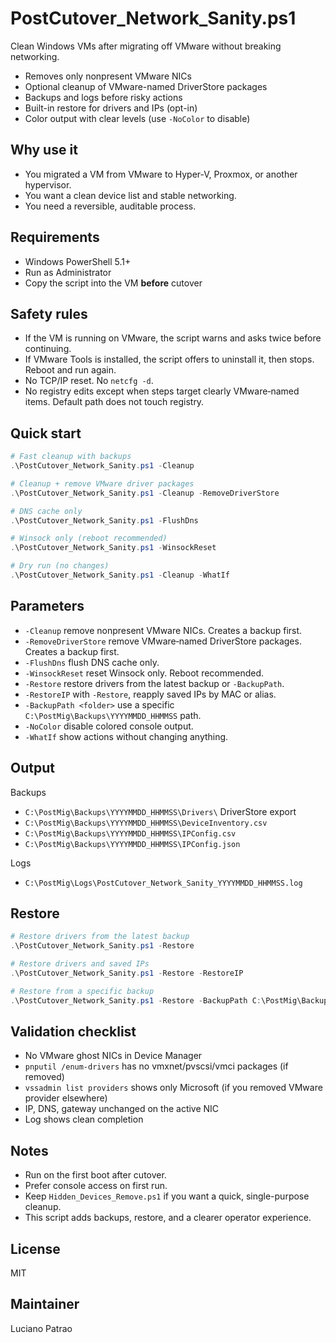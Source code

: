 # PostCutover_Network_Sanity.ps1

Clean Windows VMs after migrating off VMware without breaking networking.

- Removes only nonpresent VMware NICs
- Optional cleanup of VMware-named DriverStore packages
- Backups and logs before risky actions
- Built-in restore for drivers and IPs (opt-in)
- Color output with clear levels (use `-NoColor` to disable)

## Why use it

- You migrated a VM from VMware to Hyper-V, Proxmox, or another hypervisor.
- You want a clean device list and stable networking.
- You need a reversible, auditable process.

## Requirements

- Windows PowerShell 5.1+
- Run as Administrator
- Copy the script into the VM **before** cutover

## Safety rules

- If the VM is running on VMware, the script warns and asks twice before continuing.
- If VMware Tools is installed, the script offers to uninstall it, then stops. Reboot and run again.
- No TCP/IP reset. No `netcfg -d`.
- No registry edits except when steps target clearly VMware‑named items. Default path does not touch registry.

## Quick start

```powershell
# Fast cleanup with backups
.\PostCutover_Network_Sanity.ps1 -Cleanup

# Cleanup + remove VMware driver packages
.\PostCutover_Network_Sanity.ps1 -Cleanup -RemoveDriverStore

# DNS cache only
.\PostCutover_Network_Sanity.ps1 -FlushDns

# Winsock only (reboot recommended)
.\PostCutover_Network_Sanity.ps1 -WinsockReset

# Dry run (no changes)
.\PostCutover_Network_Sanity.ps1 -Cleanup -WhatIf
```

## Parameters

- `-Cleanup` remove nonpresent VMware NICs. Creates a backup first.
- `-RemoveDriverStore` remove VMware‑named DriverStore packages. Creates a backup first.
- `-FlushDns` flush DNS cache only.
- `-WinsockReset` reset Winsock only. Reboot recommended.
- `-Restore` restore drivers from the latest backup or `-BackupPath`.
- `-RestoreIP` with `-Restore`, reapply saved IPs by MAC or alias.
- `-BackupPath <folder>` use a specific `C:\PostMig\Backups\YYYYMMDD_HHMMSS` path.
- `-NoColor` disable colored console output.
- `-WhatIf` show actions without changing anything.

## Output

Backups
- `C:\PostMig\Backups\YYYYMMDD_HHMMSS\Drivers\` DriverStore export
- `C:\PostMig\Backups\YYYYMMDD_HHMMSS\DeviceInventory.csv`
- `C:\PostMig\Backups\YYYYMMDD_HHMMSS\IPConfig.csv`
- `C:\PostMig\Backups\YYYYMMDD_HHMMSS\IPConfig.json`

Logs
- `C:\PostMig\Logs\PostCutover_Network_Sanity_YYYYMMDD_HHMMSS.log`

## Restore

```powershell
# Restore drivers from the latest backup
.\PostCutover_Network_Sanity.ps1 -Restore

# Restore drivers and saved IPs
.\PostCutover_Network_Sanity.ps1 -Restore -RestoreIP

# Restore from a specific backup
.\PostCutover_Network_Sanity.ps1 -Restore -BackupPath C:\PostMig\Backups50831_120000
```

## Validation checklist

- No VMware ghost NICs in Device Manager
- `pnputil /enum-drivers` has no vmxnet/pvscsi/vmci packages (if removed)
- `vssadmin list providers` shows only Microsoft (if you removed VMware provider elsewhere)
- IP, DNS, gateway unchanged on the active NIC
- Log shows clean completion

## Notes

- Run on the first boot after cutover.
- Prefer console access on first run.
- Keep `Hidden_Devices_Remove.ps1` if you want a quick, single-purpose cleanup.
- This script adds backups, restore, and a clearer operator experience.

## License

MIT

## Maintainer

Luciano Patrao
